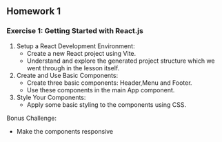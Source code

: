 ## Homework 1

### Exercise 1: Getting Started with React.js

1. Setup a React Development Environment:
   - Create a new React project using Vite.
   - Understand and explore the generated project structure which we went through in the lesson itself.
2. Create and Use Basic Components:
   - Create three basic components: Header,Menu and Footer.
   - Use these components in the main App component.
3. Style Your Components:
   - Apply some basic styling to the components using CSS.

Bonus Challenge:

- Make the components responsive

